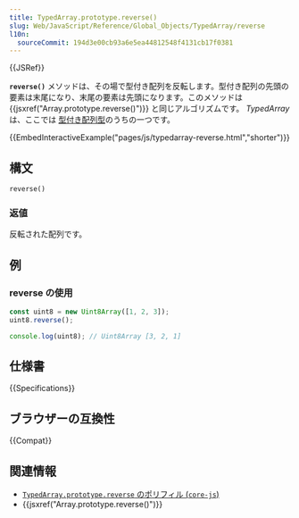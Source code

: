 ```yaml
---
title: TypedArray.prototype.reverse()
slug: Web/JavaScript/Reference/Global_Objects/TypedArray/reverse
l10n:
  sourceCommit: 194d3e00cb93a6e5ea44812548f4131cb17f0381
---
```


{{JSRef}}

**`reverse()`** メソッドは、その場で型付き配列を反転します。型付き配列の先頭の要素は末尾になり、末尾の要素は先頭になります。このメソッドは {{jsxref("Array.prototype.reverse()")}} と同じアルゴリズムです。 _TypedArray_ は、ここでは [型付き配列型](/ja/docs/Web/JavaScript/Reference/Global_Objects/TypedArray#typedarray_オブジェクト)のうちの一つです。

{{EmbedInteractiveExample("pages/js/typedarray-reverse.html","shorter")}}

## 構文

```js-nolint
reverse()
```

### 返値

反転された配列です。

## 例

### reverse の使用

```js
const uint8 = new Uint8Array([1, 2, 3]);
uint8.reverse();

console.log(uint8); // Uint8Array [3, 2, 1]
```

## 仕様書

{{Specifications}}

## ブラウザーの互換性

{{Compat}}

## 関連情報

- [`TypedArray.prototype.reverse` のポリフィル (`core-js`)](https://github.com/zloirock/core-js#ecmascript-typed-arrays)
- {{jsxref("Array.prototype.reverse()")}}
